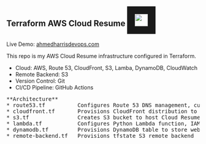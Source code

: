 ## **Terraform AWS Cloud Resume** <samp><img src="cloud1.ico" width="34" height="32" border="20"/></samp>

Live Demo: [ahmedharrisdevops.com](https://ahmedharrisdevops.com) 

This repo is my AWS Cloud Resume infrastructure configured in Terraform.

* Cloud: AWS, Route 53, CloudFront, S3, Lamba, DynamoDB, CloudWatch
* Remote Backend: S3
* Version Control: Git
* CI/CD Pipeline: GitHub Actions

<pre>
**Architecture** 
* route53.tf          Configures Route 53 DNS management, custom domains, and directing traffic to CloudFront CDN.
* cloudfront.tf       Provisions CloudFront distribution to serve S3 website content.
* s3.tf               Creates S3 bucket to host Cloud Resume website content.
* lambda.tf           Configures Python Lambda function, IAM roles and permissions, to update DynamoDB visitor count.
* dynamodb.tf         Provisions DynamoDB table to store website visitor count.
* remote-backend.tf   Provisions tfstate S3 remote backend  
</pre>

